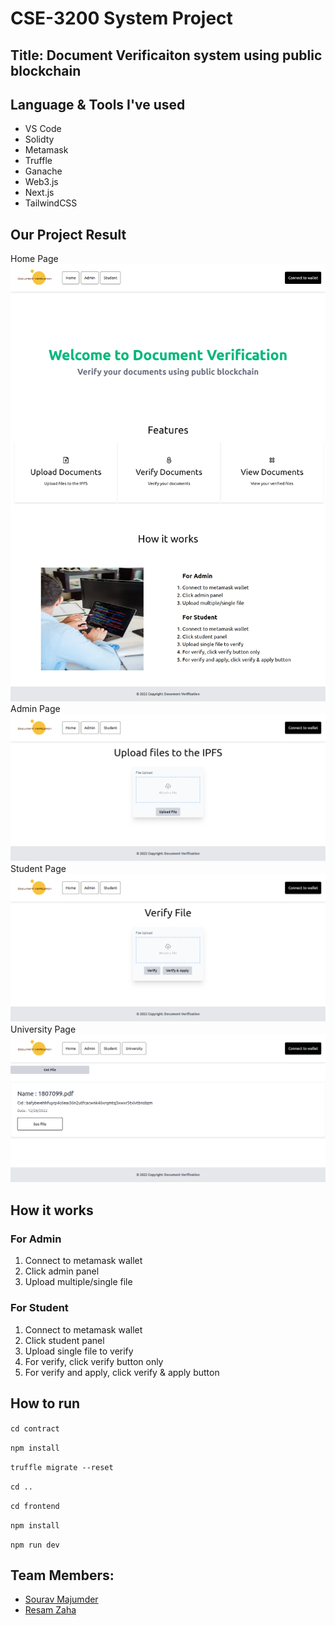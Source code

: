 <h1>CSE-3200 System Project</h1>

<h2>Title: Document Verificaiton system using public blockchain</h2>

<h2>Language & Tools I've used</h1>
<ul>
    <li>VS Code</li>
    <li>Solidty</li>
    <li>Metamask</li>
    <li>Truffle</li>
    <li>Ganache</li>
    <li>Web3.js</li>
    <li>Next.js</li>
    <li>TailwindCSS</li>
</ul>

<h2>Our Project Result</h4>
<caption>Home Page</caption>
<img src="frontend/image/home.png" alt="">
<caption>Admin Page</caption>
<img src="frontend/image/admin.png" alt="">
<caption>Student Page</caption>
<img src="frontend/image/student.png" alt="">
<caption>University Page</caption>
<img src="frontend/image/university page.png" alt="">

<h2>How it works</h2>
<h3>For Admin</h3>
 <ol>
    <li>Connect to metamask wallet</li>
    <li>Click admin panel</li>
    <li>Upload multiple/single file</li>
</ol>
<h3>For Student</h3>
<ol>
    <li>Connect to metamask wallet</li>
    <li>Click student panel</li>
    <li>Upload single file to verify</li>
    <li>For verify, click verify button only</li>
    <li>For verify and apply, click verify & apply button</li>
</ol>

<h2>How to run</h2>

`cd contract`

`npm install`

`truffle migrate --reset`

`cd ..`

`cd frontend`

`npm install`

`npm run dev`

<h2>Team Members:</h2>

<ul>
    <li><a href="https://github.com/Majumder99">Sourav Majumder</a></li>
    <li><a href="https://github.com/ResamZaha">Resam Zaha</a></li>
</ul>

